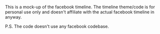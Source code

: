 This is a mock-up of the facebook timeline. The timeline theme/code is for personal use only and doesn't affiliate with 
the actual facebook timeline in anyway.


P.S. The code doesn't use any facebook codebase.
